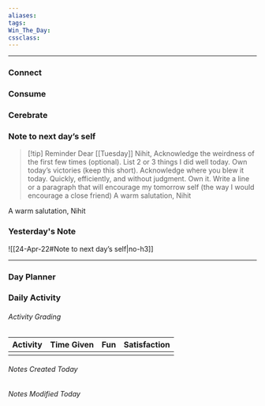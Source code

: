 ```yaml
---
aliases:  
tags:
Win_The_Day:  
cssclass: 
---
```

---

### Connect 
### Consume
### Cerebrate
### Note to next day’s self
> [!tip] Reminder
Dear [[Tuesday]] Nihit,
Acknowledge the weirdness of the first few times (optional).
List 2 or 3 things I did well today. Own today’s victories (keep this short).
Acknowledge where you blew it today. Quickly, efficiently, and without judgment. Own it.
Write a line or a paragraph that will encourage my tomorrow self (the way I would encourage a close friend)
A warm salutation, 
Nihit

A warm salutation,
Nihit 
> 






### Yesterday's Note
 ![[24-Apr-22#Note to next day’s self|no-h3]]

--- 
### Day Planner

### Daily Activity 
###### Activity Grading
| Activity | Time Given | Fun | Satisfaction |
| -------- | ---------- | --- | ------------ |
|  |            |     |              |

###### Notes Created Today
###### Notes Modified Today 


